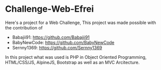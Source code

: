# Challenge-Web-Efrei

Here's a project for a Web Challenge,
This project was made possible with the contribution of 

- Babajii91: https://github.com/Babajii91
- BabyNewCode: https://github.com/BabyNewCode
- Sernny1369: https://github.com/Sernny1369

In this project what was used is PHP in Object Oriented Programming, HTML/CSS/JS, AlpineJS, Bootstrap as well as an MVC Arcitecture.
